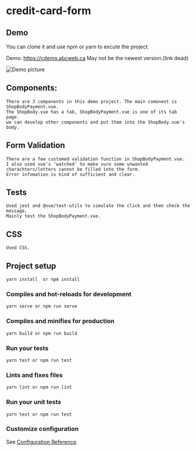 # credit-card-form

## Demo

You can clone it and use npm or yarn to excute the project.

Demo: https://cdemo.abcweb.ca May not be the newest version.(link dead)

![Demo picture](  https://i.imgur.com/Z2WJJDY.png )




## Components:
```
There are 3 components in this demo project. The main comonent is ShopBodyPayment.vue.
The ShopBody.vue has a tab, ShopBodyPayment.vue is one of its tab page.
we can develop other components and put them into the ShopBody.vue's body.
```
## Form Validation
```
There are a few customed validation function in ShopBodyPayment.vue. 
I also used vue's 'watched' to make sure some unwanted charachters/letters cannot be filled into the form.
Error infomation is kind of sufficient and clear.
```
## Tests 
```
Used jest and @vue/test-utils to simulate the click and then check the message.
Mainly test the ShopBodyPayment.vue.
```
## CSS
```
Used CSS.
```

## Project setup
```
yarn install  or npm install
```

### Compiles and hot-reloads for development
```
yarn serve or npm run serve
```

### Compiles and minifies for production
```
yarn build or npm run build
```

### Run your tests
```
yarn test or npm run test
```

### Lints and fixes files
```
yarn lint or npm run lint
```

### Run your unit tests
```
yarn test or npm run test
```

### Customize configuration
See [Configuration Reference](https://cli.vuejs.org/config/).
